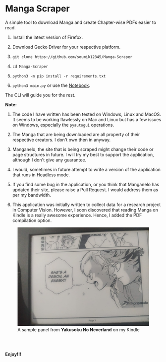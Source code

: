 # Manga Scraper

A simple tool to download Manga and create Chapter-wise PDFs easier to read.

1. Install the latest version of Firefox.

2. Download Gecko Driver for your respective platform.

3. `git clone https://github.com/soumik12345/Manga-Scraper`

4. `cd Manga-Scraper`

5. `python3 -m pip install -r requirements.txt`

6. `python3 main.py` or use the [Notebook](./Download.ipynb).

The CLI will guide you for the rest.

**Note:**

1. The code I have written has been tested on Windows, Linux and MacOS. It seems to be working flawlessly on Mac and
Linux but has a few issues on Windows, especially the `pyautogui` operations.

2. The Manga that are being downloaded are all property of their respective creators. I don't own then in anyway.

3. Manganelo, the site that is being scraped might change their code or page structures in future. I will try my best to
support the application, although I don't give any guarantee.

4. I would, sometimes in future attempt to write a version of the application that runs in Headless mode.

5. If you find some bug in the application, or you think that Manganelo has updated their site, please raise a Pull Request. 
I would address them as per my bandwidth.

6. This application was initially written to collect data for a research project in Computer Vision. However, I soon 
discovered that reading Manga on Kindle is a really awesome experience. Hence, I added the PDF compilation option.

<figure>
  <img src="./assets/sample.jpeg" alt="">
  <figcaption>A sample panel from <strong>Yakusoku No Neverland</strong> on my Kindle</figcaption>
</figure><br><br>

**Enjoy!!!**